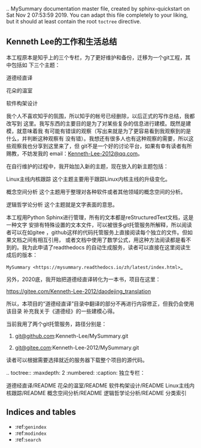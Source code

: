 .. MySummary documentation master file, created by
  sphinx-quickstart on Sat Nov  2 07:53:59 2019.
  You can adapt this file completely to your liking, but it should at least
  contain the root `toctree` directive.

## Kenneth Lee的工作和生活总结

本工程原本是知乎上的三个专栏，为了更好维护和备份，迁移为一个git工程，其中包括如
下三个主题：

  道德经直译

  花朵的温室

  软件构架设计

我个人不喜欢知乎的氛围，所以知乎的帐号已经删除，以后正式的写作总结，我都改写到
这里。我写东西的主要目的是为了对某些复杂的信息进行建模。既然是建模，就意味着我
有可能有错误的观察（写出来就是为了更容易看到我观察到的是什么，并判断这种观察有
没有错）。我想还有很多人也有这种观察的需要，所以这些观察我也分享到这里来了，但
git不是一个好的讨论平台，如果有幸有读者有所赐教，不妨发我的
email：Kenneth-Lee-2012@qq.com。

在自行维护的过程中，我开始加入新的主题，现在放入的新主题包括：

Linux主线内核跟踪
  这个主题主要用于跟踪Linux内核主线的升级变化。

概念空间分析
  这个主题用于整理对各种软件或者其他领域的概念空间的分析。

逻辑哲学论分析
  这个主题就是文字表面的意思。

本工程用Python Sphinx进行管理，所有的文本都是reStructuredText文档，这是一种文字
安排有特殊设置的文本文件，可以被很多git托管服务所解释，所以阅读者可以在如gitee
，github这样的代码托管服务上直接阅读每个独立的文件。但如果文档之间有相互引用，
或者文档中使用了数学公式，用这种方法阅读都是看不到的。我为此申请了readthedocs
的自动生成服务，读者可以直接在这里阅读生成后的版本：

  `MySummary <https://mysummary.readthedocs.io/zh/latest/index.html>`_

另外，2020底，我开始把道德经直译转化为一本书，项目在这里：

  https://gitee.com/Kenneth-Lee-2012/daodejing_translation

所以，本项目的“道德经直译”目录中翻译的部分不再进行内容修正，但我仍会使用该目录
补充我关于《道德经》的一些建模心得。

当前我用了两个git托管服务，路径分别是：

1. git@github.com:Kenneth-Lee/MySummary.git

2. git@gitee.com:Kenneth-Lee-2012/MySummary.git

读者可以根据需要选择就近的服务器下载整个项目的源代码。

.. toctree::
  :maxdepth: 2
  :numbered:
  :caption: 独立专栏：

  道德经直译/README
  花朵的温室/README
  软件构架设计/README
  Linux主线内核跟踪/README
  概念空间分析/README
  逻辑哲学论分析/README
  分类索引

## Indices and tables

* :ref:`genindex`
* :ref:`modindex`
* :ref:`search`
